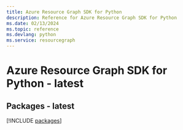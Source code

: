 ```yaml
---
title: Azure Resource Graph SDK for Python
description: Reference for Azure Resource Graph SDK for Python
ms.date: 02/13/2024
ms.topic: reference
ms.devlang: python
ms.service: resourcegraph
---
```

# Azure Resource Graph SDK for Python - latest
## Packages - latest
[!INCLUDE [packages](resource-graph-index.md)]